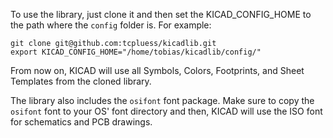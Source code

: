 To use the library, just clone it and then set the KICAD_CONFIG_HOME to the path where the `config` folder is.
For example:

    git clone git@github.com:tcpluess/kicadlib.git
    export KICAD_CONFIG_HOME="/home/tobias/kicadlib/config/"

From now on, KICAD will use all Symbols, Colors, Footprints, and Sheet Templates from the cloned library.

The library also includes the `osifont` font package. Make sure to copy the `osifont` font to your OS'
font directory and then, KICAD will use the ISO font for schematics and PCB drawings.
